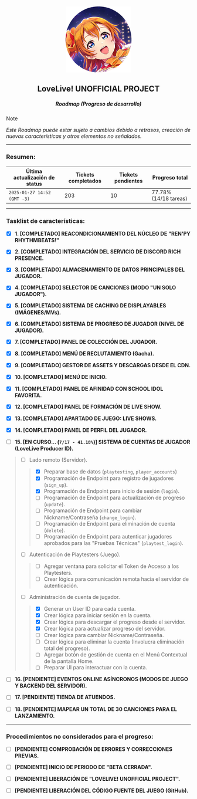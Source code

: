 <p align="center">
  <img width="180" height="180" src="https://github.com/CharlieFuu69/RenPy_RhythmBeats/blob/main/icons/llup_icon.png">
</p>

<h2 align="center"> LoveLive! UNOFFICIAL PROJECT </h2>
<h5 align="center"> Roadmap (Progreso de desarrollo) </h5>

> [!NOTE]
> _Este Roadmap puede estar sujeto a cambios debido a retrasos, creación de nuevas características y otros elementos no señalados._

---

### Resumen:

| Última actualización de status | Tickets completados | Tickets pendientes | Progreso total         |
|---|---|---|---|
| `2025-01-27 14:52 (GMT -3)`    | 203                 | 10                 | 77.78% (14/18 tareas)  |

---

### Tasklist de características:

- [x] **1. [COMPLETADO] REACONDICIONAMIENTO DEL NÚCLEO DE "REN'PY RHYTHMBEATS!"**

- [x] **2. [COMPLETADO] INTEGRACIÓN DEL SERVICIO DE DISCORD RICH PRESENCE.**

- [x] **3. [COMPLETADO] ALMACENAMIENTO DE DATOS PRINCIPALES DEL JUGADOR.**

- [x] **4. [COMPLETADO] SELECTOR DE CANCIONES (MODO "UN SOLO JUGADOR").**

- [x] **5. [COMPLETADO] SISTEMA DE CACHING DE DISPLAYABLES (IMÁGENES/MVs).**

- [x] **6. [COMPLETADO] SISTEMA DE PROGRESO DE JUGADOR (NIVEL DE JUGADOR).**

- [x] **7. [COMPLETADO] PANEL DE COLECCIÓN DEL JUGADOR.**

- [x] **8. [COMPLETADO] MENÚ DE RECLUTAMIENTO (Gacha).**

- [x] **9. [COMPLETADO] GESTOR DE ASSETS Y DESCARGAS DESDE EL CDN.**

- [x] **10. [COMPLETADO] MENÚ DE INICIO.**

- [x] **11. [COMPLETADO] PANEL DE AFINIDAD CON SCHOOL IDOL FAVORITA.**

- [x] **12. [COMPLETADO] PANEL DE FORMACIÓN DE LIVE SHOW.**

- [x] **13. [COMPLETADO] APARTADO DE JUEGO: LIVE SHOWS.**

- [x] **14. [COMPLETADO] PANEL DE PERFIL DEL JUGADOR.**

- [ ] **15. [EN CURSO... (`7/17 - 41.18%`)] SISTEMA DE CUENTAS DE JUGADOR (LoveLive Producer ID).**
>   - [ ] Lado remoto (Servidor).
>   >   - [x] Preparar base de datos (`playtesting`, `player_accounts`)
>   >   - [x] Programación de Endpoint para registro de jugadores (`sign_up`).
>   >   - [x] Programación de Endpoint para inicio de sesión (`login`).
>   >   - [ ] Programación de Endpoint para actualización de progreso (`update`).
>   >   - [ ] Programación de Endpoint para cambiar Nickname/Contraseña (`change_login`).
>   >   - [ ] Programación de Endpoint para eliminación de cuenta (`delete`).
>   >   - [ ] Programación de Endpoint para autenticar jugadores aprobados para las "Pruebas Técnicas" (`playtest_login`).
>
>   - [ ] Autenticación de Playtesters (Juego).
>   >   - [ ] Agregar ventana para solicitar el Token de Acceso a los Playtesters.
>   >   - [ ] Crear lógica para comunicación remota hacia el servidor de autenticación.
>
>   - [ ] Administración de cuenta de jugador.
>   >   - [x] Generar un User ID para cada cuenta.
>   >   - [x] Crear lógica para iniciar sesión en la cuenta.
>   >   - [x] Crear lógica para descargar el progreso desde el servidor.
>   >   - [x] Crear lógica para actualizar progreso del servidor.
>   >   - [ ] Crear lógica para cambiar Nickname/Contraseña.
>   >   - [ ] Crear lógica para eliminar la cuenta (Involucra eliminación total del progreso).
>   >   - [ ] Agregar botón de gestión de cuenta en el Menú Contextual de la pantalla Home.
>   >   - [ ] Preparar UI para interactuar con la cuenta.

- [ ] **16. [PENDIENTE] EVENTOS ONLINE ASÍNCRONOS (MODOS DE JUEGO Y BACKEND DEL SERVIDOR).**

- [ ] **17. [PENDIENTE] TIENDA DE ATUENDOS.**

- [ ] **18. [PENDIENTE] MAPEAR UN TOTAL DE 30 CANCIONES PARA EL LANZAMIENTO.**

---

### Procedimientos no considerados para el progreso:

- [ ] **[PENDIENTE] COMPROBACIÓN DE ERRORES Y CORRECCIONES PREVIAS.**

- [ ] **[PENDIENTE] INICIO DE PERIODO DE "BETA CERRADA".**

- [ ] **[PENDIENTE] LIBERACIÓN DE "LOVELIVE! UNOFFICIAL PROJECT".**

- [ ] **[PENDIENTE] LIBERACIÓN DEL CÓDIGO FUENTE DEL JUEGO (GitHub).**
